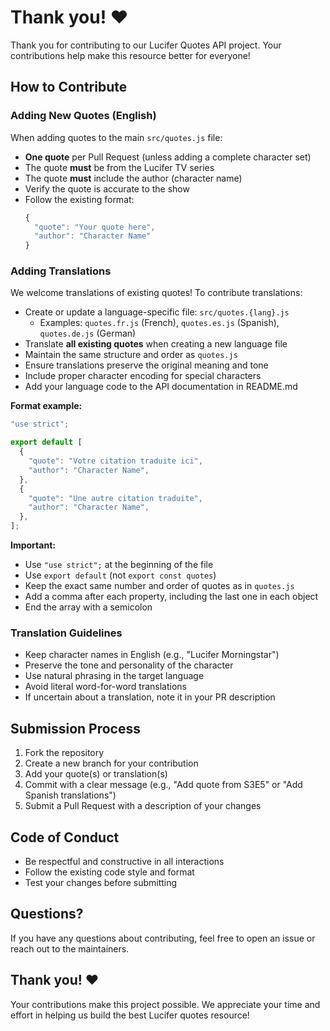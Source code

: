 # Thank you! ❤️
Thank you for contributing to our Lucifer Quotes API project. Your contributions help make this resource better for everyone!

## How to Contribute

### Adding New Quotes (English)

When adding quotes to the main `src/quotes.js` file:

- **One quote** per Pull Request (unless adding a complete character set)
- The quote **must** be from the Lucifer TV series
- The quote **must** include the author (character name)
- Verify the quote is accurate to the show
- Follow the existing format:
  ```javascript
  {
    "quote": "Your quote here",
    "author": "Character Name"
  }
  ```

### Adding Translations

We welcome translations of existing quotes! To contribute translations:

- Create or update a language-specific file: `src/quotes.{lang}.js`
  - Examples: `quotes.fr.js` (French), `quotes.es.js` (Spanish), `quotes.de.js` (German)
- Translate **all existing quotes** when creating a new language file
- Maintain the same structure and order as `quotes.js`
- Ensure translations preserve the original meaning and tone
- Include proper character encoding for special characters
- Add your language code to the API documentation in README.md

**Format example:**
```javascript
"use strict";

export default [
  {
    "quote": "Votre citation traduite ici",
    "author": "Character Name",
  },
  {
    "quote": "Une autre citation traduite",
    "author": "Character Name",
  },
];
```

**Important:** 
- Use `"use strict";` at the beginning of the file
- Use `export default` (not `export const quotes`)
- Keep the exact same number and order of quotes as in `quotes.js`
- Add a comma after each property, including the last one in each object
- End the array with a semicolon

### Translation Guidelines

- Keep character names in English (e.g., "Lucifer Morningstar")
- Preserve the tone and personality of the character
- Use natural phrasing in the target language
- Avoid literal word-for-word translations
- If uncertain about a translation, note it in your PR description

## Submission Process

1. Fork the repository
2. Create a new branch for your contribution
3. Add your quote(s) or translation(s)
4. Commit with a clear message (e.g., "Add quote from S3E5" or "Add Spanish translations")
5. Submit a Pull Request with a description of your changes

## Code of Conduct

- Be respectful and constructive in all interactions
- Follow the existing code style and format
- Test your changes before submitting

## Questions?

If you have any questions about contributing, feel free to open an issue or reach out to the maintainers.

## Thank you! ❤️

Your contributions make this project possible. We appreciate your time and effort in helping us build the best Lucifer quotes resource!